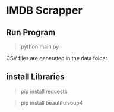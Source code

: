 # IMDB Scrapper

## Run Program
> python main.py

CSV files are generated in the data folder

## install Libraries
>pip install requests<br/>

>pip install beautifulsoup4
